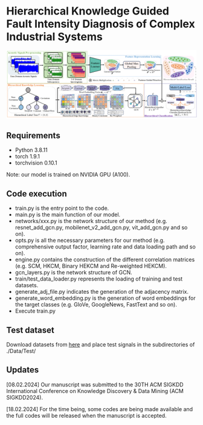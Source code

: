 # Hierarchical Knowledge Guided Fault Intensity Diagnosis of Complex Industrial Systems 

![framework](https://github.com/CavitationDetection/HKG/blob/main/images/framework.png)

## Requirements

- Python 3.8.11
- torch 1.9.1
- torchvision 0.10.1

Note: our model is trained on NVIDIA GPU (A100).

## Code execution

- train.py is the entry point to the code.
- main.py is the main function of our model.
- networks/xxx.py is the network structure of our method (e.g. resnet_add_gcn.py, mobilenet_v2_add_gcn.py, vit_add_gcn.py and so on).
- opts.py is all the necessary parameters for our method (e.g. comprehensive output factor, learning rate and data loading path and so on).
- engine.py contains the construction of the different correlation matrices (e.g. SCM, HKCM, Binary HEKCM and Re-weighted HEKCM).
- gcn_layers.py is the network structure of GCN.
- train/test_data_loader.py represents the loading of training and test datasets.
- generate_adj_file.py indicates the generation of the adjacency matrix.
- generate_word_embedding.py is the generation of word embeddings for the target classes (e.g. GloVe, GoogleNews, FastText and so on).
- Execute train.py


## Test dataset
Download datasets from [here](https://drive.google.com/drive/folders/1eejPrqM2hWPxSfb0gUhu-F4FD0rhO7sp?usp=sharing) and place test signals in the subdirectories of ./Data/Test/



## Updates
[08.02.2024] Our manuscript was submitted to the 30TH ACM SIGKDD International Conference on Knowledge Discovery & Data Mining (ACM SIGKDD2024).

[18.02.2024] For the time being, some codes are being made available and the full codes will be released when the manuscript is accepted.




